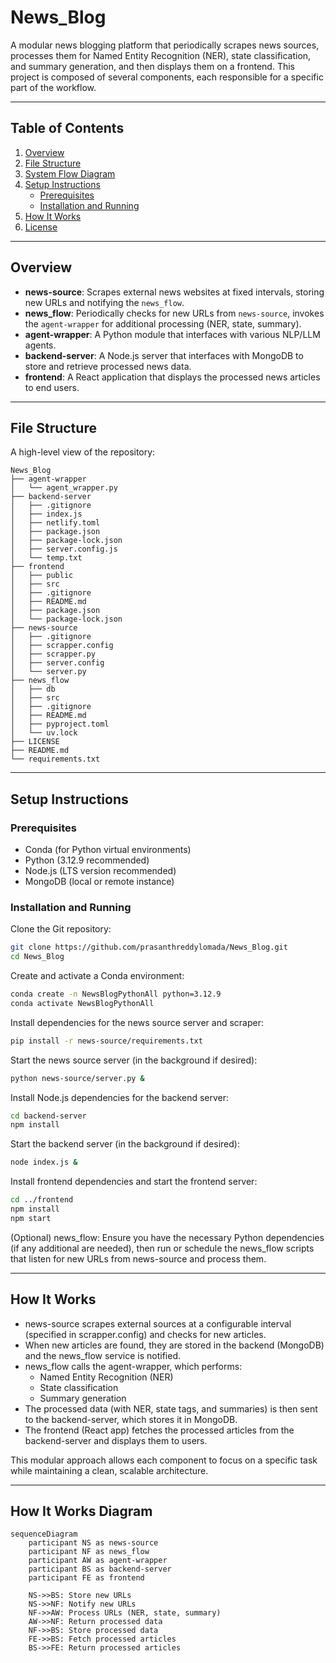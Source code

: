 # News_Blog

A modular news blogging platform that periodically scrapes news sources, processes them for Named Entity Recognition (NER), state classification, and summary generation, and then displays them on a frontend. This project is composed of several components, each responsible for a specific part of the workflow.

---

## Table of Contents
1. [Overview](#overview)
2. [File Structure](#file-structure)
3. [System Flow Diagram](#system-flow-diagram)
4. [Setup Instructions](#setup-instructions)
    - [Prerequisites](#prerequisites)
    - [Installation and Running](#installation-and-running)
5. [How It Works](#how-it-works)
6. [License](#license)

---

## Overview

- **news-source**: Scrapes external news websites at fixed intervals, storing new URLs and notifying the `news_flow`.
- **news_flow**: Periodically checks for new URLs from `news-source`, invokes the `agent-wrapper` for additional processing (NER, state, summary).
- **agent-wrapper**: A Python module that interfaces with various NLP/LLM agents.
- **backend-server**: A Node.js server that interfaces with MongoDB to store and retrieve processed news data.
- **frontend**: A React application that displays the processed news articles to end users.

---

## File Structure

A high-level view of the repository:

```
News_Blog
├── agent-wrapper
│   └── agent_wrapper.py
├── backend-server
│   ├── .gitignore
│   ├── index.js
│   ├── netlify.toml
│   ├── package.json
│   ├── package-lock.json
│   ├── server.config.js
│   └── temp.txt
├── frontend
│   ├── public
│   ├── src
│   ├── .gitignore
│   ├── README.md
│   ├── package.json
│   └── package-lock.json
├── news-source
│   ├── .gitignore
│   ├── scrapper.config
│   ├── scrapper.py
│   ├── server.config
│   └── server.py
├── news_flow
│   ├── db
│   ├── src
│   ├── .gitignore
│   ├── README.md
│   ├── pyproject.toml
│   └── uv.lock
├── LICENSE
├── README.md
└── requirements.txt
```

---

## Setup Instructions

### Prerequisites

- Conda (for Python virtual environments)
- Python (3.12.9 recommended)
- Node.js (LTS version recommended)
- MongoDB (local or remote instance)

### Installation and Running

Clone the Git repository:

```bash
git clone https://github.com/prasanthreddylomada/News_Blog.git
cd News_Blog
```

Create and activate a Conda environment:

```bash
conda create -n NewsBlogPythonAll python=3.12.9
conda activate NewsBlogPythonAll
```

Install dependencies for the news source server and scraper:

```bash
pip install -r news-source/requirements.txt
```

Start the news source server (in the background if desired):

```bash
python news-source/server.py &
```

Install Node.js dependencies for the backend server:

```bash
cd backend-server
npm install
```

Start the backend server (in the background if desired):

```bash
node index.js &
```

Install frontend dependencies and start the frontend server:

```bash
cd ../frontend
npm install
npm start
```

(Optional) news_flow: Ensure you have the necessary Python dependencies (if any additional are needed), then run or schedule the news_flow scripts that listen for new URLs from news-source and process them.

---

## How It Works

- news-source scrapes external sources at a configurable interval (specified in scrapper.config) and checks for new articles.
- When new articles are found, they are stored in the backend (MongoDB) and the news_flow service is notified.
- news_flow calls the agent-wrapper, which performs:
  - Named Entity Recognition (NER)
  - State classification
  - Summary generation
- The processed data (with NER, state tags, and summaries) is then sent to the backend-server, which stores it in MongoDB.
- The frontend (React app) fetches the processed articles from the backend-server and displays them to users.

This modular approach allows each component to focus on a specific task while maintaining a clean, scalable architecture.

---

## How It Works Diagram

```mermaid
sequenceDiagram
    participant NS as news-source
    participant NF as news_flow
    participant AW as agent-wrapper
    participant BS as backend-server
    participant FE as frontend

    NS->>BS: Store new URLs
    NS->>NF: Notify new URLs
    NF->>AW: Process URLs (NER, state, summary)
    AW->>NF: Return processed data
    NF->>BS: Store processed data
    FE->>BS: Fetch processed articles
    BS->>FE: Return processed articles
```
